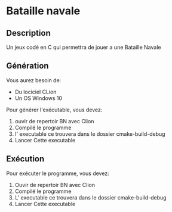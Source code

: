 # Bataille navale

## Description
Un jeux codé en C qui permettra de jouer a une Bataille Navale

## Génération
Vous aurez besoin de:

- Du lociciel CLion
- Un OS Windows 10

Pour générer l'exécutable, vous devez:

1. ouvir de repertoir BN avec Clion
1. Compilé le programme
1. l' executable ce trouvera dans le dossier cmake-build-debug
1. Lancer Cette executable

## Exécution
Pour exécuter le programme, vous devez:

1. Ouvir de repertoir BN avec Clion
1. Compilé le programme
1. L' executable ce trouvera dans le dossier cmake-build-debug
1. Lancer Cette executable

